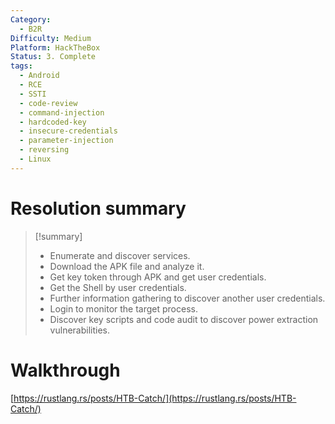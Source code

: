 ```yaml
---
Category:
  - B2R
Difficulty: Medium
Platform: HackTheBox
Status: 3. Complete
tags:
  - Android
  - RCE
  - SSTI
  - code-review
  - command-injection
  - hardcoded-key
  - insecure-credentials
  - parameter-injection
  - reversing
  - Linux
---
```

# Resolution summary

>[!summary]
>- Enumerate and discover services.
>- Download the APK file and analyze it.
>- Get key token through APK and get user credentials.
>- Get the Shell by user credentials.
>- Further information gathering to discover another user credentials.
>- Login to monitor the target process.
>- Discover key scripts and code audit to discover power extraction vulnerabilities.

# Walkthrough

[https://rustlang.rs/posts/HTB-Catch/](https://rustlang.rs/posts/HTB-Catch/)
